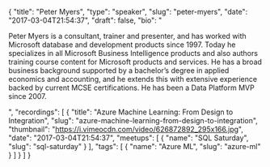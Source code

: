 {
  "title": "Peter Myers",
  "type": "speaker",
  "slug": "peter-myers",
  "date": "2017-03-04T21:54:37",
  "draft": false,
  "bio": "<p>Peter Myers is a consultant, trainer and presenter, and has worked with Microsoft database and development products since 1997. Today he specializes in all Microsoft Business Intelligence products and also authors training course content for Microsoft products and services. He has a broad business background supported by a bachelor’s degree in applied economics and accounting, and he extends this with extensive experience backed by current MCSE certifications. He has been a Data Platform MVP since 2007.</p>",
  "recordings": [
    {
      "title": "Azure Machine Learning: From Design to Integration",
      "slug": "azure-machine-learning-from-design-to-integration",
      "thumbnail": "https://i.vimeocdn.com/video/626872892_295x166.jpg",
      "date": "2017-03-04T21:54:37",
      "meetups": [
        {
          "name": "SQL Saturday",
          "slug": "sql-saturday"
        }
      ],
      "tags": [
        {
          "name": "Azure ML",
          "slug": "azure-ml"
        }
      ]
    }
  ]
}
